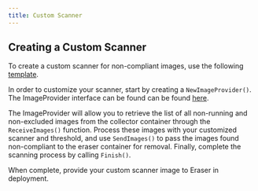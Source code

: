 ```yaml
---
title: Custom Scanner
---
```


## Creating a Custom Scanner
To create a custom scanner for non-compliant images, use the following [template](https://github.com/eraser-dev/eraser-scanner-template/).

In order to customize your scanner, start by creating a `NewImageProvider()`. The ImageProvider interface can be found can be found [here](../../../pkg/scanners/template/scanner_template.go). 

The ImageProvider will allow you to retrieve the list of all non-running and non-excluded images from the collector container through the `ReceiveImages()` function. Process these images with your customized scanner and threshold, and use `SendImages()` to pass the images found non-compliant to the eraser container for removal. Finally, complete the scanning process by calling `Finish()`.

When complete, provide your custom scanner image to Eraser in deployment.
